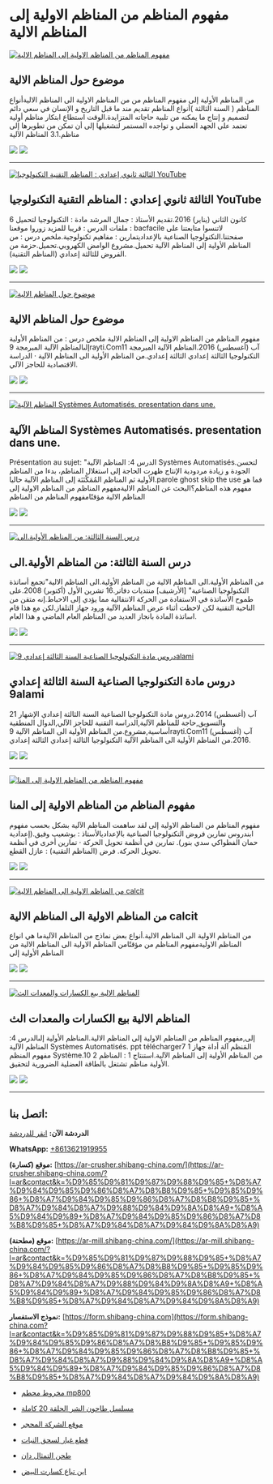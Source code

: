 # مفهوم المناظم من المناظم الاولية إلى المناظم الالية

<a href="https://swt.shibang-china.com/?l=ar&img&k=%D9%85%D9%81%D9%87%D9%88%D9%85+%D8%A7%D9%84%D9%85%D9%86%D8%A7%D8%B8%D9%85+%D9%85%D9%86+%D8%A7%D9%84%D9%85%D9%86%D8%A7%D8%B8%D9%85+%D8%A7%D9%84%D8%A7%D9%88%D9%84%D9%8A%D8%A9+%D8%A5%D9%84%D9%89+%D8%A7%D9%84%D9%85%D9%86%D8%A7%D8%B8%D9%85+%D8%A7%D9%84%D8%A7%D9%84%D9%8A%D8%A9" target="_blank">![مفهوم المناظم من المناظم الاولية إلى المناظم الالية](http://static.shibang-china.com/all-800x300/1495.jpg)</a>

## موضوع حول المناظم الالية
من المناظم الأولية إلى مفهوم المناظم من من المناظم الاولية الى المناظم الاليةأنواع المناظم ( السنة الثالثة )أنواع المناظم تقديم مند ما قبل التاريخ و الإنسان في سعي دائم لتصميم و إنتاج ما يمكنه من تلبية حاجاته المتزايدة.الوقت استطاع ابتكار مناظم أولية تعتمد على الجهد العضلي و تواجده المستمر لتشغيلها إلى أن تمكن من تطويرها إلى مناظم.3.1 المناظم الآلية


<a href="https://whatsapp.shibangsoft.com/WhatsApp.php" target="_blank" title="WhatsApp">![](http://static.shibang-china.com/icon/whatsapp.png)</a> <a href="https://swt.shibang-china.com/?l=ar&icon&k=%D9%85%D9%81%D9%87%D9%88%D9%85+%D8%A7%D9%84%D9%85%D9%86%D8%A7%D8%B8%D9%85+%D9%85%D9%86+%D8%A7%D9%84%D9%85%D9%86%D8%A7%D8%B8%D9%85+%D8%A7%D9%84%D8%A7%D9%88%D9%84%D9%8A%D8%A9+%D8%A5%D9%84%D9%89+%D8%A7%D9%84%D9%85%D9%86%D8%A7%D8%B8%D9%85+%D8%A7%D9%84%D8%A7%D9%84%D9%8A%D8%A9" target="_blank">![](http://static.shibang-china.com/icon/chat-ar.png)</a>

---

<a href="https://swt.shibang-china.com/?l=ar&img&k=%D9%85%D9%81%D9%87%D9%88%D9%85+%D8%A7%D9%84%D9%85%D9%86%D8%A7%D8%B8%D9%85+%D9%85%D9%86+%D8%A7%D9%84%D9%85%D9%86%D8%A7%D8%B8%D9%85+%D8%A7%D9%84%D8%A7%D9%88%D9%84%D9%8A%D8%A9+%D8%A5%D9%84%D9%89+%D8%A7%D9%84%D9%85%D9%86%D8%A7%D8%B8%D9%85+%D8%A7%D9%84%D8%A7%D9%84%D9%8A%D8%A9" target="_blank">![الثالثة ثانوي إعدادي : المناظم التقنية التكنولوجيا YouTube](http://static.shibang-china.com/all-800x300/1177.jpg)</a>

## الثالثة ثانوي إعدادي : المناظم التقنية التكنولوجيا YouTube
6 كانون الثاني (يناير) 2016.تقديم الأستاذ : جمال المرشد مادة : التكنولوجيا لتحميل ملفات الدرس : قريبا للمزيد زوروا موقعنا : bacfacile لاتنسوا متابعتنا على صفحتنا.التكنولوجيا الصناعية بالإعداديتمارين : مفاهيم تكنولوجية.ملخص درس : من المناظم الأولية إلى المناظم الآلية تحميل.مشروع الوامض الكهروبي.تحميل.حزمة من الفروض للثالثة إعدادي (المناظم التقنية).


<a href="https://whatsapp.shibangsoft.com/WhatsApp.php" target="_blank" title="WhatsApp">![](http://static.shibang-china.com/icon/whatsapp.png)</a> <a href="https://swt.shibang-china.com/?l=ar&icon&k=%D9%85%D9%81%D9%87%D9%88%D9%85+%D8%A7%D9%84%D9%85%D9%86%D8%A7%D8%B8%D9%85+%D9%85%D9%86+%D8%A7%D9%84%D9%85%D9%86%D8%A7%D8%B8%D9%85+%D8%A7%D9%84%D8%A7%D9%88%D9%84%D9%8A%D8%A9+%D8%A5%D9%84%D9%89+%D8%A7%D9%84%D9%85%D9%86%D8%A7%D8%B8%D9%85+%D8%A7%D9%84%D8%A7%D9%84%D9%8A%D8%A9" target="_blank">![](http://static.shibang-china.com/icon/chat-ar.png)</a>

---

<a href="https://swt.shibang-china.com/?l=ar&img&k=%D9%85%D9%81%D9%87%D9%88%D9%85+%D8%A7%D9%84%D9%85%D9%86%D8%A7%D8%B8%D9%85+%D9%85%D9%86+%D8%A7%D9%84%D9%85%D9%86%D8%A7%D8%B8%D9%85+%D8%A7%D9%84%D8%A7%D9%88%D9%84%D9%8A%D8%A9+%D8%A5%D9%84%D9%89+%D8%A7%D9%84%D9%85%D9%86%D8%A7%D8%B8%D9%85+%D8%A7%D9%84%D8%A7%D9%84%D9%8A%D8%A9" target="_blank">![موضوع حول المناظم الالية](http://static.shibang-china.com/all-800x300/95.jpg)</a>

## موضوع حول المناظم الالية
مفهوم المناظم من المناظم الاولية إلى المناظم الالية ملخص درس : من المناظم الأولية إلىالمناظم الآلية المبرمجة 9rayti.Com11 آب (أغسطس) 2016.المناظم الآلية المبرمجة التكنولوجيا الثالثة إعدادي الثالثة إعدادي.من المناظم الأولية الى المناظم الآلية &middot; الدراسة الاقتصادية للحاجز الآلي.


<a href="https://whatsapp.shibangsoft.com/WhatsApp.php" target="_blank" title="WhatsApp">![](http://static.shibang-china.com/icon/whatsapp.png)</a> <a href="https://swt.shibang-china.com/?l=ar&icon&k=%D9%85%D9%81%D9%87%D9%88%D9%85+%D8%A7%D9%84%D9%85%D9%86%D8%A7%D8%B8%D9%85+%D9%85%D9%86+%D8%A7%D9%84%D9%85%D9%86%D8%A7%D8%B8%D9%85+%D8%A7%D9%84%D8%A7%D9%88%D9%84%D9%8A%D8%A9+%D8%A5%D9%84%D9%89+%D8%A7%D9%84%D9%85%D9%86%D8%A7%D8%B8%D9%85+%D8%A7%D9%84%D8%A7%D9%84%D9%8A%D8%A9" target="_blank">![](http://static.shibang-china.com/icon/chat-ar.png)</a>

---

<a href="https://swt.shibang-china.com/?l=ar&img&k=%D9%85%D9%81%D9%87%D9%88%D9%85+%D8%A7%D9%84%D9%85%D9%86%D8%A7%D8%B8%D9%85+%D9%85%D9%86+%D8%A7%D9%84%D9%85%D9%86%D8%A7%D8%B8%D9%85+%D8%A7%D9%84%D8%A7%D9%88%D9%84%D9%8A%D8%A9+%D8%A5%D9%84%D9%89+%D8%A7%D9%84%D9%85%D9%86%D8%A7%D8%B8%D9%85+%D8%A7%D9%84%D8%A7%D9%84%D9%8A%D8%A9" target="_blank">![المناظم الآلية Systèmes Automatisés. presentation dans une.](http://static.shibang-china.com/all-800x300/873.jpg)</a>

## المناظم الآلية Systèmes Automatisés. presentation dans une.
Présentation au sujet: &quot;الدرس 4: المناظم الآلية Systèmes Automatisés.لتحسن الجودة و زيادة مردودية الإنتاج ظهرت الحاجة إلى استغلال المناظم، بدءا من المناظم الأولية ثم المناظم المُمَكْنَنَة إلى المناظم الآلية حاليا.parole ghost skip the use فما هو مفهوم هذه المناظم؟البحث عن المناظم الاليةمفهوم المناظم من المناظم الاولية إلى المناظم الالية مؤقتًامفهوم المناظم من المناظم


<a href="https://whatsapp.shibangsoft.com/WhatsApp.php" target="_blank" title="WhatsApp">![](http://static.shibang-china.com/icon/whatsapp.png)</a> <a href="https://swt.shibang-china.com/?l=ar&icon&k=%D9%85%D9%81%D9%87%D9%88%D9%85+%D8%A7%D9%84%D9%85%D9%86%D8%A7%D8%B8%D9%85+%D9%85%D9%86+%D8%A7%D9%84%D9%85%D9%86%D8%A7%D8%B8%D9%85+%D8%A7%D9%84%D8%A7%D9%88%D9%84%D9%8A%D8%A9+%D8%A5%D9%84%D9%89+%D8%A7%D9%84%D9%85%D9%86%D8%A7%D8%B8%D9%85+%D8%A7%D9%84%D8%A7%D9%84%D9%8A%D8%A9" target="_blank">![](http://static.shibang-china.com/icon/chat-ar.png)</a>

---

<a href="https://swt.shibang-china.com/?l=ar&img&k=%D9%85%D9%81%D9%87%D9%88%D9%85+%D8%A7%D9%84%D9%85%D9%86%D8%A7%D8%B8%D9%85+%D9%85%D9%86+%D8%A7%D9%84%D9%85%D9%86%D8%A7%D8%B8%D9%85+%D8%A7%D9%84%D8%A7%D9%88%D9%84%D9%8A%D8%A9+%D8%A5%D9%84%D9%89+%D8%A7%D9%84%D9%85%D9%86%D8%A7%D8%B8%D9%85+%D8%A7%D9%84%D8%A7%D9%84%D9%8A%D8%A9" target="_blank">![درس السنة الثالثة: من المناظم الأولية.الى](http://static.shibang-china.com/all-800x300/543.jpg)</a>

## درس السنة الثالثة: من المناظم الأولية.الى
من المناظم الأولية.الى المناظم الالية من المناظم الأولية.الى المناظم الالية&quot;تجمع أساتذة التكنولوجيا الصناعية&quot; [الأرشيف] منتديات دفاتر.16 تشرين الأول (أكتوبر) 2008.على طموح الأساتذة في الاستفادة من الحركة الانتقالية مما يؤدي إلى الاحباط.إنه متقن من الناحية التقنية لكن لاحظت أثناء عرض المناظم الآلية ورود جهاز التلفاز.لكن مع هذا قام اساتذة المادة بانجاز العديد من المناظم العام الماضي و هذا العام.


<a href="https://whatsapp.shibangsoft.com/WhatsApp.php" target="_blank" title="WhatsApp">![](http://static.shibang-china.com/icon/whatsapp.png)</a> <a href="https://swt.shibang-china.com/?l=ar&icon&k=%D9%85%D9%81%D9%87%D9%88%D9%85+%D8%A7%D9%84%D9%85%D9%86%D8%A7%D8%B8%D9%85+%D9%85%D9%86+%D8%A7%D9%84%D9%85%D9%86%D8%A7%D8%B8%D9%85+%D8%A7%D9%84%D8%A7%D9%88%D9%84%D9%8A%D8%A9+%D8%A5%D9%84%D9%89+%D8%A7%D9%84%D9%85%D9%86%D8%A7%D8%B8%D9%85+%D8%A7%D9%84%D8%A7%D9%84%D9%8A%D8%A9" target="_blank">![](http://static.shibang-china.com/icon/chat-ar.png)</a>

---

<a href="https://swt.shibang-china.com/?l=ar&img&k=%D9%85%D9%81%D9%87%D9%88%D9%85+%D8%A7%D9%84%D9%85%D9%86%D8%A7%D8%B8%D9%85+%D9%85%D9%86+%D8%A7%D9%84%D9%85%D9%86%D8%A7%D8%B8%D9%85+%D8%A7%D9%84%D8%A7%D9%88%D9%84%D9%8A%D8%A9+%D8%A5%D9%84%D9%89+%D8%A7%D9%84%D9%85%D9%86%D8%A7%D8%B8%D9%85+%D8%A7%D9%84%D8%A7%D9%84%D9%8A%D8%A9" target="_blank">![دروس مادة التكنولوجيا الصناعية السنة الثالثة إعدادي 9alami](http://static.shibang-china.com/all-800x300/631.jpg)</a>

## دروس مادة التكنولوجيا الصناعية السنة الثالثة إعدادي 9alami
21 آب (أغسطس) 2014.دروس مادة التكنولوجيا الصناعية السنة الثالثة إعدادي الإشهار والتسويق,حاجة للمناظم الآلية,الدراسة التقنية للحاجز الآلي,الدوال المنطقية أساسية,مشروع.من المناظم الأولية الى المناظم الآلية 9rayti.Com11 آب (أغسطس) 2016.من المناظم الأولية الى المناظم الآلية التكنولوجيا الثالثة إعدادي الثالثة إعدادي.


<a href="https://whatsapp.shibangsoft.com/WhatsApp.php" target="_blank" title="WhatsApp">![](http://static.shibang-china.com/icon/whatsapp.png)</a> <a href="https://swt.shibang-china.com/?l=ar&icon&k=%D9%85%D9%81%D9%87%D9%88%D9%85+%D8%A7%D9%84%D9%85%D9%86%D8%A7%D8%B8%D9%85+%D9%85%D9%86+%D8%A7%D9%84%D9%85%D9%86%D8%A7%D8%B8%D9%85+%D8%A7%D9%84%D8%A7%D9%88%D9%84%D9%8A%D8%A9+%D8%A5%D9%84%D9%89+%D8%A7%D9%84%D9%85%D9%86%D8%A7%D8%B8%D9%85+%D8%A7%D9%84%D8%A7%D9%84%D9%8A%D8%A9" target="_blank">![](http://static.shibang-china.com/icon/chat-ar.png)</a>

---

<a href="https://swt.shibang-china.com/?l=ar&img&k=%D9%85%D9%81%D9%87%D9%88%D9%85+%D8%A7%D9%84%D9%85%D9%86%D8%A7%D8%B8%D9%85+%D9%85%D9%86+%D8%A7%D9%84%D9%85%D9%86%D8%A7%D8%B8%D9%85+%D8%A7%D9%84%D8%A7%D9%88%D9%84%D9%8A%D8%A9+%D8%A5%D9%84%D9%89+%D8%A7%D9%84%D9%85%D9%86%D8%A7%D8%B8%D9%85+%D8%A7%D9%84%D8%A7%D9%84%D9%8A%D8%A9" target="_blank">![مفهوم المناظم من المناظم الاولية إلى المنا](http://static.shibang-china.com/all-800x300/250.jpg)</a>

## مفهوم المناظم من المناظم الاولية إلى المنا
مفهوم المناظم من المناظم الاولية إلى لقد ساهمت المناظم الآلية بشكل بحسب مفهوم ابندروس تمارين فروض التكنولوجيا الصناعية بالإعداديالأستاذ : بوشعيب وفيق.(إعدادية حمان الفطواكي سدي بنور). تمارين في أنظمة تحويل الحركة &middot; تمارين أخرى في أنظمة تحويل الحركة. فرض (المناظم التقنية) : عازل القطع.


<a href="https://whatsapp.shibangsoft.com/WhatsApp.php" target="_blank" title="WhatsApp">![](http://static.shibang-china.com/icon/whatsapp.png)</a> <a href="https://swt.shibang-china.com/?l=ar&icon&k=%D9%85%D9%81%D9%87%D9%88%D9%85+%D8%A7%D9%84%D9%85%D9%86%D8%A7%D8%B8%D9%85+%D9%85%D9%86+%D8%A7%D9%84%D9%85%D9%86%D8%A7%D8%B8%D9%85+%D8%A7%D9%84%D8%A7%D9%88%D9%84%D9%8A%D8%A9+%D8%A5%D9%84%D9%89+%D8%A7%D9%84%D9%85%D9%86%D8%A7%D8%B8%D9%85+%D8%A7%D9%84%D8%A7%D9%84%D9%8A%D8%A9" target="_blank">![](http://static.shibang-china.com/icon/chat-ar.png)</a>

---

<a href="https://swt.shibang-china.com/?l=ar&img&k=%D9%85%D9%81%D9%87%D9%88%D9%85+%D8%A7%D9%84%D9%85%D9%86%D8%A7%D8%B8%D9%85+%D9%85%D9%86+%D8%A7%D9%84%D9%85%D9%86%D8%A7%D8%B8%D9%85+%D8%A7%D9%84%D8%A7%D9%88%D9%84%D9%8A%D8%A9+%D8%A5%D9%84%D9%89+%D8%A7%D9%84%D9%85%D9%86%D8%A7%D8%B8%D9%85+%D8%A7%D9%84%D8%A7%D9%84%D9%8A%D8%A9" target="_blank">![من المناظم الاولية الى المناظم الالية calcit](http://static.shibang-china.com/all-800x300/954.jpg)</a>

## من المناظم الاولية الى المناظم الالية calcit
من المناظم الاولية الى المناظم الالية.أنواع بعض نماذج من المناظم الآليةما هي انواع المناظم الاوليةمفهوم المناظم من مؤقتًامن المناظم الاولية الى المناظم الالية من المناظم الأولية إلى


<a href="https://whatsapp.shibangsoft.com/WhatsApp.php" target="_blank" title="WhatsApp">![](http://static.shibang-china.com/icon/whatsapp.png)</a> <a href="https://swt.shibang-china.com/?l=ar&icon&k=%D9%85%D9%81%D9%87%D9%88%D9%85+%D8%A7%D9%84%D9%85%D9%86%D8%A7%D8%B8%D9%85+%D9%85%D9%86+%D8%A7%D9%84%D9%85%D9%86%D8%A7%D8%B8%D9%85+%D8%A7%D9%84%D8%A7%D9%88%D9%84%D9%8A%D8%A9+%D8%A5%D9%84%D9%89+%D8%A7%D9%84%D9%85%D9%86%D8%A7%D8%B8%D9%85+%D8%A7%D9%84%D8%A7%D9%84%D9%8A%D8%A9" target="_blank">![](http://static.shibang-china.com/icon/chat-ar.png)</a>

---

<a href="https://swt.shibang-china.com/?l=ar&img&k=%D9%85%D9%81%D9%87%D9%88%D9%85+%D8%A7%D9%84%D9%85%D9%86%D8%A7%D8%B8%D9%85+%D9%85%D9%86+%D8%A7%D9%84%D9%85%D9%86%D8%A7%D8%B8%D9%85+%D8%A7%D9%84%D8%A7%D9%88%D9%84%D9%8A%D8%A9+%D8%A5%D9%84%D9%89+%D8%A7%D9%84%D9%85%D9%86%D8%A7%D8%B8%D9%85+%D8%A7%D9%84%D8%A7%D9%84%D9%8A%D8%A9" target="_blank">![المناظم الالية بيع الكسارات والمعدات الث](http://static.shibang-china.com/all-800x300/701.jpg)</a>

## المناظم الالية بيع الكسارات والمعدات الث
إلى,مفهوم المناظم من المناظم الاولية إلى المناظم الالية.المناظم الأولية إلىالدرس 4: المناظم الآلية Systèmes Automatisés. ppt télécharger7 المَنظم آلة أداة جهاز 1 مفهوم المنظم Système.10 2 من المناظم الأولية إلى المناظم الآلية.استنتاج 1 : المناظم الأولية مناظم تشتغل بالطاقة العضلية الضرورية لتحقيق.


<a href="https://whatsapp.shibangsoft.com/WhatsApp.php" target="_blank" title="WhatsApp">![](http://static.shibang-china.com/icon/whatsapp.png)</a> <a href="https://swt.shibang-china.com/?l=ar&icon&k=%D9%85%D9%81%D9%87%D9%88%D9%85+%D8%A7%D9%84%D9%85%D9%86%D8%A7%D8%B8%D9%85+%D9%85%D9%86+%D8%A7%D9%84%D9%85%D9%86%D8%A7%D8%B8%D9%85+%D8%A7%D9%84%D8%A7%D9%88%D9%84%D9%8A%D8%A9+%D8%A5%D9%84%D9%89+%D8%A7%D9%84%D9%85%D9%86%D8%A7%D8%B8%D9%85+%D8%A7%D9%84%D8%A7%D9%84%D9%8A%D8%A9" target="_blank">![](http://static.shibang-china.com/icon/chat-ar.png)</a>

---
## اتصل بنا:

**الدردشة الآن:** [انقر للدردشة](https://swt.shibang-china.com?l=ar&contact&k=%D9%85%D9%81%D9%87%D9%88%D9%85+%D8%A7%D9%84%D9%85%D9%86%D8%A7%D8%B8%D9%85+%D9%85%D9%86+%D8%A7%D9%84%D9%85%D9%86%D8%A7%D8%B8%D9%85+%D8%A7%D9%84%D8%A7%D9%88%D9%84%D9%8A%D8%A9+%D8%A5%D9%84%D9%89+%D8%A7%D9%84%D9%85%D9%86%D8%A7%D8%B8%D9%85+%D8%A7%D9%84%D8%A7%D9%84%D9%8A%D8%A9)

**WhatsApp:**  [+8613621919955](https://whatsapp.shibangsoft.com/WhatsApp.php)

**موقع (كسارة):** [https://ar-crusher.shibang-china.com/](https://ar-crusher.shibang-china.com/?l=ar&contact&k=%D9%85%D9%81%D9%87%D9%88%D9%85+%D8%A7%D9%84%D9%85%D9%86%D8%A7%D8%B8%D9%85+%D9%85%D9%86+%D8%A7%D9%84%D9%85%D9%86%D8%A7%D8%B8%D9%85+%D8%A7%D9%84%D8%A7%D9%88%D9%84%D9%8A%D8%A9+%D8%A5%D9%84%D9%89+%D8%A7%D9%84%D9%85%D9%86%D8%A7%D8%B8%D9%85+%D8%A7%D9%84%D8%A7%D9%84%D9%8A%D8%A9)

**موقع (مطحنة):** [https://ar-mill.shibang-china.com/](https://ar-mill.shibang-china.com/?l=ar&contact&k=%D9%85%D9%81%D9%87%D9%88%D9%85+%D8%A7%D9%84%D9%85%D9%86%D8%A7%D8%B8%D9%85+%D9%85%D9%86+%D8%A7%D9%84%D9%85%D9%86%D8%A7%D8%B8%D9%85+%D8%A7%D9%84%D8%A7%D9%88%D9%84%D9%8A%D8%A9+%D8%A5%D9%84%D9%89+%D8%A7%D9%84%D9%85%D9%86%D8%A7%D8%B8%D9%85+%D8%A7%D9%84%D8%A7%D9%84%D9%8A%D8%A9)

**نموذج الاستفسار:** [https://form.shibang-china.com](https://form.shibang-china.com?l=ar&contact&k=%D9%85%D9%81%D9%87%D9%88%D9%85+%D8%A7%D9%84%D9%85%D9%86%D8%A7%D8%B8%D9%85+%D9%85%D9%86+%D8%A7%D9%84%D9%85%D9%86%D8%A7%D8%B8%D9%85+%D8%A7%D9%84%D8%A7%D9%88%D9%84%D9%8A%D8%A9+%D8%A5%D9%84%D9%89+%D8%A7%D9%84%D9%85%D9%86%D8%A7%D8%B8%D9%85+%D8%A7%D9%84%D8%A7%D9%84%D9%8A%D8%A9)

* [مخروط محطم mp800](../23/%D9%85%D8%AE%D8%B1%D9%88%D8%B7%20%D9%85%D8%AD%D8%B7%D9%85%20mp800.md)

* [مسلسل طاحون الشر الحلقة 20 كاملة](../21/%D9%85%D8%B3%D9%84%D8%B3%D9%84%20%D8%B7%D8%A7%D8%AD%D9%88%D9%86%20%D8%A7%D9%84%D8%B4%D8%B1%20%D8%A7%D9%84%D8%AD%D9%84%D9%82%D8%A9%2020%20%D9%83%D8%A7%D9%85%D9%84%D8%A9.md)

* [موقع الشركة المحجر](../24/%D9%85%D9%88%D9%82%D8%B9%20%D8%A7%D9%84%D8%B4%D8%B1%D9%83%D8%A9%20%D8%A7%D9%84%D9%85%D8%AD%D8%AC%D8%B1.md)

* [قطع غيار لسحق النبات](../21/%D9%82%D8%B7%D8%B9%20%D8%BA%D9%8A%D8%A7%D8%B1%20%D9%84%D8%B3%D8%AD%D9%82%20%D8%A7%D9%84%D9%86%D8%A8%D8%A7%D8%AA.md)

* [طحن التمثال دان](../25/%D8%B7%D8%AD%D9%86%20%D8%A7%D9%84%D8%AA%D9%85%D8%AB%D8%A7%D9%84%20%D8%AF%D8%A7%D9%86.md)

* [اين تباع كسارت البيض](../21/%D8%A7%D9%8A%D9%86%20%D8%AA%D8%A8%D8%A7%D8%B9%20%D9%83%D8%B3%D8%A7%D8%B1%D8%AA%20%D8%A7%D9%84%D8%A8%D9%8A%D8%B6.md)